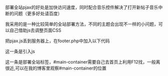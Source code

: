 部署全站pjax的好处是加快访问速度，同时配合音乐控件解决了打开新帖子音乐中断的问题（更多好处请百度）

我采用的是一种比较简单的全站部署方法，不同的主题会出现不一样的小问题，可以自己借助js去调整页面CSS

把pjax.js丢到服务器上，在footer.php中加入以下代码

<script src="/wp-content/themes/Mokore-master/pjax.js"></script>

这一条是引入js

<script> 
 $(document).pjax('a[target!=_blank]', '#main-container', {fragment:'#main-container', timeout:8000}); 
</script>

这一条是部署全站标签，#main-container需要自己去首页上利用F12找，一般离<body>很近,可以在我的博客里观察#main-container的位置